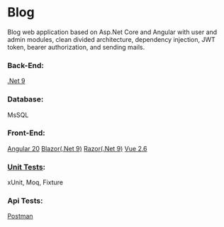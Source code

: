 # **Blog**

Blog web application based on Asp.Net Core and Angular with user and admin modules, clean divided architecture, dependency injection, JWT token, bearer authorization, and sending mails.

### Back-End:
[.Net 9](https://github.com/lakatoshv/BlogAspNetCore/tree/master/BlogWebApp/Blog.Web)
### Database:
MsSQL
### Front-End:
  [Angular 20](https://github.com/lakatoshv/BlogAspNetCore/tree/master/BlogWebApp/Blog.Web/ClientApp)
  [Blazor(.Net 9)](https://github.com/lakatoshv/BlogAspNetCore/tree/master/Clients/BlogBlazor)
  [Razor(.Net 9)](https://github.com/lakatoshv/BlogAspNetCore/blob/master/Clients/BlogRazor)
  [Vue 2.6](https://github.com/lakatoshv/BlogAspNetCore/blob/master/Clients/BlogVue)
### [Unit Tests](https://github.com/lakatoshv/BlogAspNetCore/tree/master/BlogWebApp/Tests/Blog.ServicesTests):
xUnit, Moq, Fixture
### Api Tests:
  [Postman](https://github.com/lakatoshv/BlogAspNetCore/blob/master/PostmanCollection/Blog%20Asp%20Net%20Core.postman_collection.json)
